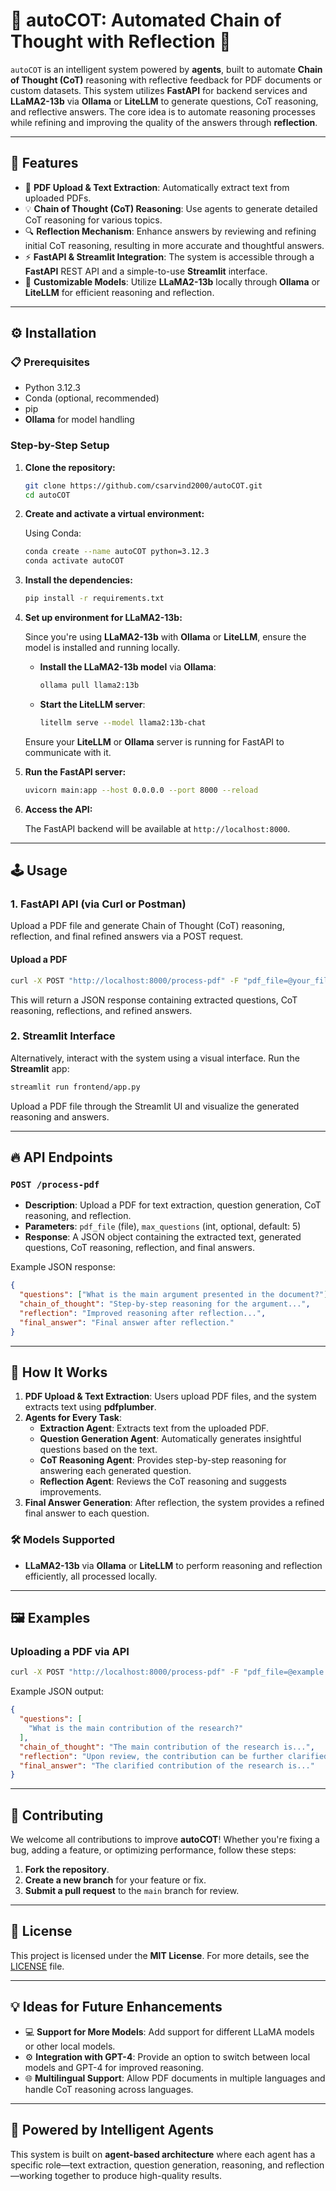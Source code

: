 
# 🚀 autoCOT: Automated Chain of Thought with Reflection 🤖

`autoCOT` is an intelligent system powered by **agents**, built to automate **Chain of Thought (CoT)** reasoning with reflective feedback for PDF documents or custom datasets. This system utilizes **FastAPI** for backend services and **LLaMA2-13b** via **Ollama** or **LiteLLM** to generate questions, CoT reasoning, and reflective answers. The core idea is to automate reasoning processes while refining and improving the quality of the answers through **reflection**.

---

## 🌟 Features

- 📝 **PDF Upload & Text Extraction**: Automatically extract text from uploaded PDFs.
- 💡 **Chain of Thought (CoT) Reasoning**: Use agents to generate detailed CoT reasoning for various topics.
- 🔍 **Reflection Mechanism**: Enhance answers by reviewing and refining initial CoT reasoning, resulting in more accurate and thoughtful answers.
- ⚡ **FastAPI & Streamlit Integration**: The system is accessible through a **FastAPI** REST API and a simple-to-use **Streamlit** interface.
- 🔧 **Customizable Models**: Utilize **LLaMA2-13b** locally through **Ollama** or **LiteLLM** for efficient reasoning and reflection.

---

## ⚙️ Installation

### 📋 Prerequisites

- Python 3.12.3
- Conda (optional, recommended)
- pip
- **Ollama** for model handling

### Step-by-Step Setup

1. **Clone the repository:**

   ```bash
   git clone https://github.com/csarvind2000/autoCOT.git
   cd autoCOT
   ```

2. **Create and activate a virtual environment:**

   Using Conda:

   ```bash
   conda create --name autoCOT python=3.12.3
   conda activate autoCOT
   ```

3. **Install the dependencies:**

   ```bash
   pip install -r requirements.txt
   ```

4. **Set up environment for LLaMA2-13b:**

   Since you're using **LLaMA2-13b** with **Ollama** or **LiteLLM**, ensure the model is installed and running locally.

   - **Install the LLaMA2-13b model** via **Ollama**:

     ```bash
     ollama pull llama2:13b
     ```

   - **Start the LiteLLM server**:

     ```bash
     litellm serve --model llama2:13b-chat
     ```

   Ensure your **LiteLLM** or **Ollama** server is running for FastAPI to communicate with it.

5. **Run the FastAPI server:**

   ```bash
   uvicorn main:app --host 0.0.0.0 --port 8000 --reload
   ```

6. **Access the API:**

   The FastAPI backend will be available at `http://localhost:8000`.

---

## 🕹️ Usage

### 1. **FastAPI API (via Curl or Postman)**

Upload a PDF file and generate Chain of Thought (CoT) reasoning, reflection, and final refined answers via a POST request.

#### Upload a PDF

```bash
curl -X POST "http://localhost:8000/process-pdf" -F "pdf_file=@your_file.pdf"
```

This will return a JSON response containing extracted questions, CoT reasoning, reflections, and refined answers.

### 2. **Streamlit Interface**

Alternatively, interact with the system using a visual interface. Run the **Streamlit** app:

```bash
streamlit run frontend/app.py
```

Upload a PDF file through the Streamlit UI and visualize the generated reasoning and answers.

---

## 🔥 API Endpoints

### `POST /process-pdf`

- **Description**: Upload a PDF for text extraction, question generation, CoT reasoning, and reflection.
- **Parameters**: `pdf_file` (file), `max_questions` (int, optional, default: 5)
- **Response**: A JSON object containing the extracted text, generated questions, CoT reasoning, reflection, and final answers.

Example JSON response:

```json
{
  "questions": ["What is the main argument presented in the document?"],
  "chain_of_thought": "Step-by-step reasoning for the argument...",
  "reflection": "Improved reasoning after reflection...",
  "final_answer": "Final answer after reflection."
}
```

---

## 🧠 How It Works

1. **PDF Upload & Text Extraction**: Users upload PDF files, and the system extracts text using **pdfplumber**.
2. **Agents for Every Task**:
   - **Extraction Agent**: Extracts text from the uploaded PDF.
   - **Question Generation Agent**: Automatically generates insightful questions based on the text.
   - **CoT Reasoning Agent**: Provides step-by-step reasoning for answering each generated question.
   - **Reflection Agent**: Reviews the CoT reasoning and suggests improvements.
3. **Final Answer Generation**: After reflection, the system provides a refined final answer to each question.

### 🛠 Models Supported

- **LLaMA2-13b** via **Ollama** or **LiteLLM** to perform reasoning and reflection efficiently, all processed locally.

---

## 🖼 Examples

### Uploading a PDF via API

```bash
curl -X POST "http://localhost:8000/process-pdf" -F "pdf_file=@example.pdf"
```

Example JSON output:

```json
{
  "questions": [
    "What is the main contribution of the research?"
  ],
  "chain_of_thought": "The main contribution of the research is...",
  "reflection": "Upon review, the contribution can be further clarified...",
  "final_answer": "The clarified contribution of the research is..."
}
```

---

## 🙌 Contributing

We welcome all contributions to improve **autoCOT**! Whether you're fixing a bug, adding a feature, or optimizing performance, follow these steps:

1. **Fork the repository**.
2. **Create a new branch** for your feature or fix.
3. **Submit a pull request** to the `main` branch for review.

---

## 📄 License

This project is licensed under the **MIT License**. For more details, see the [LICENSE](LICENSE) file.

---

## 💡 Ideas for Future Enhancements

- 💻 **Support for More Models**: Add support for different LLaMA models or other local models.
- ⚙️ **Integration with GPT-4**: Provide an option to switch between local models and GPT-4 for improved reasoning.
- 🌐 **Multilingual Support**: Allow PDF documents in multiple languages and handle CoT reasoning across languages.

---

## 🎯 Powered by Intelligent Agents

This system is built on **agent-based architecture** where each agent has a specific role—text extraction, question generation, reasoning, and reflection—working together to produce high-quality results.
